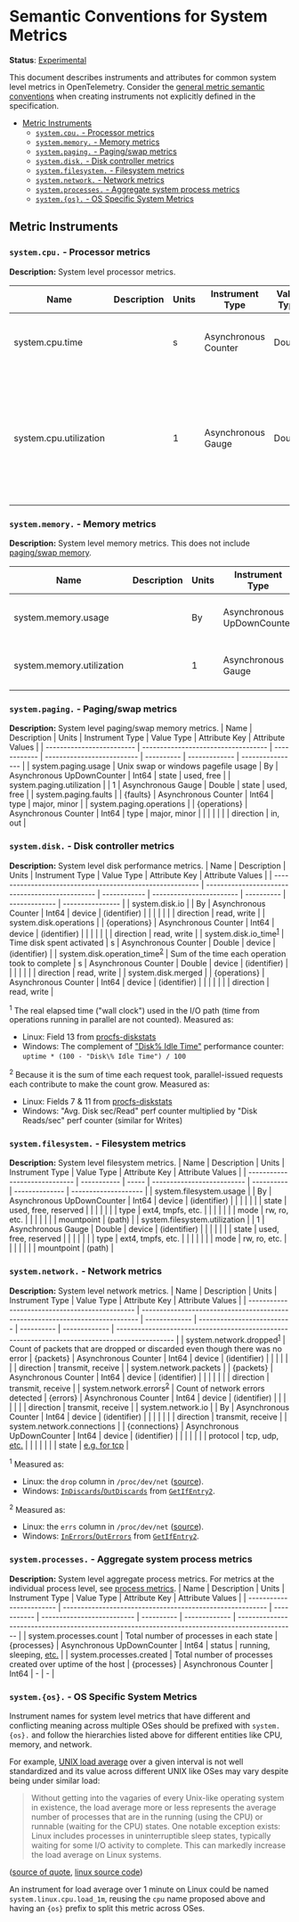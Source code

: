 # Semantic Conventions for System Metrics

**Status**: [Experimental](../../document-status.md)

This document describes instruments and attributes for common system level
metrics in OpenTelemetry. Consider the [general metric semantic
conventions](README.md#general-metric-semantic-conventions) when creating
instruments not explicitly defined in the specification.

<!-- Re-generate TOC with `markdown-toc --no-first-h1 -i` -->

<!-- toc -->

- [Metric Instruments](#metric-instruments)
  * [`system.cpu.` - Processor metrics](#systemcpu---processor-metrics)
  * [`system.memory.` - Memory metrics](#systemmemory---memory-metrics)
  * [`system.paging.` - Paging/swap metrics](#systempaging---pagingswap-metrics)
  * [`system.disk.` - Disk controller metrics](#systemdisk---disk-controller-metrics)
  * [`system.filesystem.` - Filesystem metrics](#systemfilesystem---filesystem-metrics)
  * [`system.network.` - Network metrics](#systemnetwork---network-metrics)
  * [`system.processes.` - Aggregate system process metrics](#systemprocesses---aggregate-system-process-metrics)
  * [`system.{os}.` - OS Specific System Metrics](#systemos---os-specific-system-metrics)

<!-- tocstop -->

## Metric Instruments

### `system.cpu.` - Processor metrics

**Description:** System level processor metrics.

| Name                   | Description | Units | Instrument Type      | Value Type | Attribute Key(s) | Attribute Values                    |
| ---------------------- | ----------- | ----- | ---------------------| ---------- | ---------------- | ----------------------------------- |
| system.cpu.time        |             | s     | Asynchronous Counter | Double     | state            | idle, user, system, interrupt, etc. |
|                        |             |       |                      |            | cpu              | CPU number [0..n-1]                 |
| system.cpu.utilization |             | 1     | Asynchronous Gauge   | Double     | state            | idle, user, system, interrupt, etc. |
|                        |             |       |                      |            | cpu              | CPU number (0..n)                   |

### `system.memory.` - Memory metrics

**Description:** System level memory metrics. This does not include [paging/swap
memory](#systempaging---pagingswap-metrics).

| Name                      | Description | Units | Instrument Type   | Value Type | Attribute Key | Attribute Values         |
| ------------------------- | ----------- | ----- | ----------------- | ---------- | ------------- | ------------------------ |
| system.memory.usage       |             | By    | Asynchronous UpDownCounter | Int64      | state         | used, free, cached, etc. |
| system.memory.utilization |             | 1     | Asynchronous Gauge         | Double     | state         | used, free, cached, etc. |

### `system.paging.` - Paging/swap metrics

**Description:** System level paging/swap memory metrics.
| Name                      | Description                         | Units        | Instrument Type            | Value Type | Attribute Key | Attribute Values |
| ------------------------- | ----------------------------------- | ------------ | -------------------------- | ---------- | ------------- | ---------------- |
| system.paging.usage       | Unix swap or windows pagefile usage | By           | Asynchronous UpDownCounter | Int64      | state         | used, free       |
| system.paging.utilization |                                     | 1            | Asynchronous Gauge         | Double     | state         | used, free       |
| system.paging.faults      |                                     | {faults}     | Asynchronous Counter       | Int64      | type          | major, minor     |
| system.paging.operations  |                                     | {operations} | Asynchronous Counter       | Int64      | type          | major, minor     |
|                           |                                     |              |                            |            | direction     | in, out          |

### `system.disk.` - Disk controller metrics

**Description:** System level disk performance metrics.
| Name                                                      | Description                                     | Units        | Instrument Type          | Value Type | Attribute Key | Attribute Values |
| --------------------------------------------------------- | ----------------------------------------------- | ------------ | ------------------------ | ---------- | ------------- | ---------------- |
| system.disk.io<!--notlink-->                              |                                                 | By           | Asynchronous Counter     | Int64      | device        | (identifier)     |
|                                                           |                                                 |              |                          |            | direction     | read, write      |
| system.disk.operations                                    |                                                 | {operations} | Asynchronous Counter     | Int64      | device        | (identifier)     |
|                                                           |                                                 |              |                          |            | direction     | read, write      |
| system.disk.io_time<sup>[1](#io_time)</sup>               | Time disk spent activated                       | s            | Asynchronous Counter     | Double     | device        | (identifier)     |
| system.disk.operation_time<sup>[2](#operation_time)</sup> | Sum of the time each operation took to complete | s            | Asynchronous Counter     | Double     | device        | (identifier)     |
|                                                           |                                                 |              |                          |            | direction     | read, write      |
| system.disk.merged                                        |                                                 | {operations} | Asynchronous Counter     | Int64      | device        | (identifier)     |
|                                                           |                                                 |              |                          |            | direction     | read, write      |

<sup><a name="io_time">1</a></sup> The real elapsed time ("wall clock")
used in the I/O path (time from operations running in parallel are not
counted). Measured as:

- Linux: Field 13 from
[procfs-diskstats](https://www.kernel.org/doc/Documentation/ABI/testing/procfs-diskstats)
- Windows: The complement of ["Disk\% Idle
Time"](https://docs.microsoft.com/en-us/archive/blogs/askcore/windows-performance-monitor-disk-counters-explained#windows-performance-monitor-disk-counters-explained:~:text=%25%20Idle%20Time,Idle\)%20to%200%20(meaning%20always%20busy).)
performance counter: `uptime * (100 - "Disk\% Idle Time") / 100`

<sup><a name="operation_time">2</a></sup> Because it is the sum of time each
request took, parallel-issued requests each contribute to make the count
grow. Measured as:

- Linux: Fields 7 & 11 from
[procfs-diskstats](https://www.kernel.org/doc/Documentation/ABI/testing/procfs-diskstats)
- Windows: "Avg. Disk sec/Read" perf counter multiplied by "Disk Reads/sec"
perf counter (similar for Writes)

### `system.filesystem.` - Filesystem metrics

**Description:** System level filesystem metrics.
| Name                          | Description | Units | Instrument Type            | Value Type | Attribute Key  | Attribute Values     |
| ----------------------------- | ----------- | ----- | -------------------------- | ---------- | -------------- | -------------------- |
| system.filesystem.usage       |             | By    | Asynchronous UpDownCounter | Int64      | device         | (identifier)         |
|                               |             |       |                            |            | state          | used, free, reserved |
|                               |             |       |                            |            | type           | ext4, tmpfs, etc.    |
|                               |             |       |                            |            | mode           | rw, ro, etc.         |
|                               |             |       |                            |            | mountpoint     | (path)               |
| system.filesystem.utilization |             | 1     | Asynchronous Gauge         | Double     | device         | (identifier)         |
|                               |             |       |                            |            | state          | used, free, reserved |
|                               |             |       |                            |            | type           | ext4, tmpfs, etc.    |
|                               |             |       |                            |            | mode           | rw, ro, etc.         |
|                               |             |       |                            |            | mountpoint     | (path)               |

### `system.network.` - Network metrics

**Description:** System level network metrics.
| Name                                           | Description                                                                   | Units         | Instrument Type            | Value Type | Attribute Key | Attribute Values                                                                               |
| ---------------------------------------------- | ----------------------------------------------------------------------------- | ------------- | -------------------------- | ---------- | ------------- | ---------------------------------------------------------------------------------------------- |
| system.network.dropped<sup>[1](#dropped)</sup> | Count of packets that are dropped or discarded even though there was no error | {packets}     | Asynchronous Counter       | Int64      | device        | (identifier)                                                                                   |
|                                                |                                                                               |               |                            |            | direction     | transmit, receive                                                                              |
| system.network.packets                         |                                                                               | {packets}     | Asynchronous Counter       | Int64      | device        | (identifier)                                                                                   |
|                                                |                                                                               |               |                            |            | direction     | transmit, receive                                                                              |
| system.network.errors<sup>[2](#errors)</sup>   | Count of network errors detected                                              | {errors}      | Asynchronous Counter       | Int64      | device        | (identifier)                                                                                   |
|                                                |                                                                               |               |                            |            | direction     | transmit, receive                                                                              |
| system<!--notlink-->.network.io                |                                                                               | By            | Asynchronous Counter       | Int64      | device        | (identifier)                                                                                   |
|                                                |                                                                               |               |                            |            | direction     | transmit, receive                                                                              |
| system.network.connections                     |                                                                               | {connections} | Asynchronous UpDownCounter | Int64      | device        | (identifier)                                                                                   |
|                                                |                                                                               |               |                            |            | protocol      | tcp, udp, [etc.](https://en.wikipedia.org/wiki/Transport_layer#Protocols)                      |
|                                                |                                                                               |               |                            |            | state         | [e.g. for tcp](https://en.wikipedia.org/wiki/Transmission_Control_Protocol#Protocol_operation) |

<sup><a name="dropped">1</a></sup> Measured as:

- Linux: the `drop` column in `/proc/dev/net`
([source](https://web.archive.org/web/20180321091318/http://www.onlamp.com/pub/a/linux/2000/11/16/LinuxAdmin.html)).
- Windows:
[`InDiscards`/`OutDiscards`](https://docs.microsoft.com/en-us/windows/win32/api/netioapi/ns-netioapi-mib_if_row2)
from
[`GetIfEntry2`](https://docs.microsoft.com/en-us/windows/win32/api/netioapi/nf-netioapi-getifentry2).

<sup><a name="errors">2</a></sup> Measured as:

- Linux: the `errs` column in `/proc/dev/net`
([source](https://web.archive.org/web/20180321091318/http://www.onlamp.com/pub/a/linux/2000/11/16/LinuxAdmin.html)).
- Windows:
[`InErrors`/`OutErrors`](https://docs.microsoft.com/en-us/windows/win32/api/netioapi/ns-netioapi-mib_if_row2)
from
[`GetIfEntry2`](https://docs.microsoft.com/en-us/windows/win32/api/netioapi/nf-netioapi-getifentry2).

### `system.processes.` - Aggregate system process metrics

**Description:** System level aggregate process metrics. For metrics at the
individual process level, see [process metrics](process-metrics.md).
| Name                     | Description                                               | Units       | Instrument Type            | Value Type | Attribute Key | Attribute Values                                                                               |
| ------------------------ | --------------------------------------------------------- | ----------- | -------------------------- | ---------- | ------------- | ---------------------------------------------------------------------------------------------- |
| system.processes.count   | Total number of processes in each state                   | {processes} | Asynchronous UpDownCounter | Int64      | status        | running, sleeping, [etc.](https://man7.org/linux/man-pages/man1/ps.1.html#PROCESS_STATE_CODES) |
| system.processes.created | Total number of processes created over uptime of the host | {processes} | Asynchronous Counter       | Int64      | -             | -                                                                                              |

### `system.{os}.` - OS Specific System Metrics

Instrument names for system level metrics that have different and conflicting
meaning across multiple OSes should be prefixed with `system.{os}.` and
follow the hierarchies listed above for different entities like CPU, memory,
and network.

For example, [UNIX load
average](https://en.wikipedia.org/wiki/Load_(computing)) over a given
interval is not well standardized and its value across different UNIX like
OSes may vary despite being under similar load:

> Without getting into the vagaries of every Unix-like operating system in
existence, the load average more or less represents the average number of
processes that are in the running (using the CPU) or runnable (waiting for
the CPU) states. One notable exception exists: Linux includes processes in
uninterruptible sleep states, typically waiting for some I/O activity to
complete. This can markedly increase the load average on Linux systems.

([source of
quote](https://github.com/torvalds/linux/blob/e4cbce4d131753eca271d9d67f58c6377f27ad21/kernel/sched/loadavg.c#L11-L18),
[linux source
code](https://github.com/torvalds/linux/blob/e4cbce4d131753eca271d9d67f58c6377f27ad21/kernel/sched/loadavg.c#L11-L18))

An instrument for load average over 1 minute on Linux could be named
`system.linux.cpu.load_1m`, reusing the `cpu` name proposed above and having
an `{os}` prefix to split this metric across OSes.
